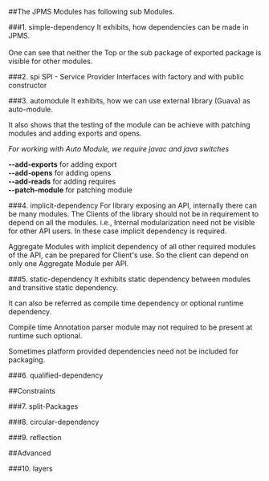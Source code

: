 ##The JPMS Modules has following sub Modules.

###1. simple-dependency
It exhibits, how dependencies can be made in JPMS.
<br/>
<br/>
One can see that neither the Top or the sub package of exported package is visible for other modules.

###2. spi
SPI - Service Provider Interfaces with factory and with public constructor

###3. automodule
It exhibits, how we can use external library (Guava) as auto-module.

It also shows that the testing of the module can be achieve with patching modules and adding exports and opens.

*For working with Auto Module, we require javac and java switches* <br/>

**--add-exports** for adding export<br/> 
**--add-opens** for adding opens<br/>
**--add-reads** for adding requires<br/>
**--patch-module** for patching module

###4. implicit-dependency
For library exposing an API, internally there can be many modules. The Clients of the library should not be in requirement to depend on all the modules.
i.e., Internal modularization need not be visible for other API users.
In these case implicit dependency is required.

Aggregate Modules with implicit dependency of all other required modules of the API, can be prepared for Client's use. So the client can depend on only one Aggregate Module per API.

###5. static-dependency
It exhibits static dependency between modules and transitive static dependency.

It can also be referred as compile time dependency or optional runtime dependency.

Compile time Annotation parser module may not required to be present at runtime such optional.

Sometimes platform provided dependencies need not be included for packaging.

###6. qualified-dependency

##Constraints

###7. split-Packages

###8. circular-dependency

###9. reflection

##Advanced

###10. layers